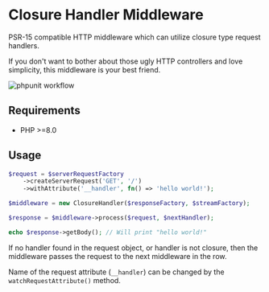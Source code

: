 # Closure Handler Middleware

PSR-15 compatible HTTP middleware which can utilize closure type request handlers.

If you don't want to bother about those ugly HTTP controllers and love simplicity,
this middleware is your best friend.

![phpunit workflow](https://github.com/kovagoz/http-middleware-closure-handler/actions/workflows/php.yml/badge.svg)

## Requirements

* PHP >=8.0

## Usage

```php
$request = $serverRequestFactory
    ->createServerRequest('GET', '/')
    ->withAttribute('__handler', fn() => 'hello world!');

$middleware = new ClosureHandler($responseFactory, $streamFactory);

$response = $middleware->process($request, $nextHandler);

echo $response->getBody(); // Will print "hello world!"
```

If no handler found in the request object, or handler is not closure, then
the middleware passes the request to the next middleware in the row.

Name of the request attribute (`__handler`) can be changed by the
`watchRequestAttribute()` method.
